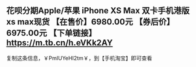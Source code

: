
花呗分期Apple/苹果 iPhone XS Max 双卡手机港版 xs max现货
【在售价】6980.00元
【券后价】6975.00元
【下单链接】https://m.tb.cn/h.eVKk2AY
-----------------
复制这条信息，￥PmIUYeHI2tm￥，到【手机淘宝】即可查看
